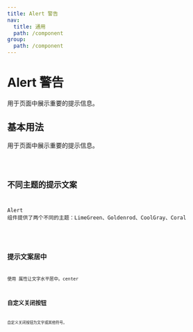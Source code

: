 ```yaml
---
title: Alert 警告
nav:
  title: 通用
  path: /component
group:
  path: /component
---
```


# Alert 警告

用于页面中展示重要的提示信息。

## 基本用法

用于页面中展示重要的提示信息。

<code src="./demo/index.tsx" />

## 不同主题的提示文案

Alert 组件提供了两个不同的主题：LimeGreen、Goldenrod、CoolGray、Coral

<code src="./demo/index2.tsx" />

## 提示文案居中

使用 属性让文字水平居中。center <code src="./demo/index3.tsx" />

## 自定义关闭按钮

自定义关闭按钮为文字或其他符号。 <code src="./demo/index4.tsx" />

<API>

